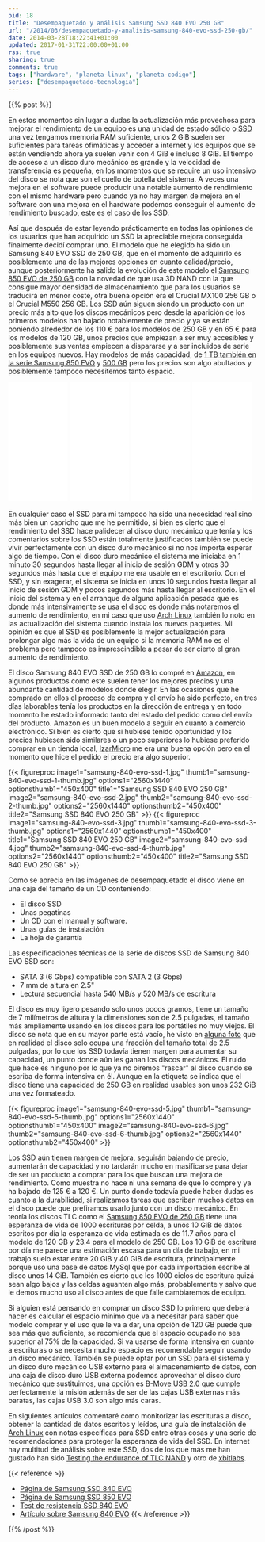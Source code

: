 ```yaml
---
pid: 18
title: "Desempaquetado y análisis Samsung SSD 840 EVO 250 GB"
url: "/2014/03/desempaquetado-y-analisis-samsung-840-evo-ssd-250-gb/"
date: 2014-03-28T18:22:41+01:00
updated: 2017-01-31T22:00:00+01:00
rss: true
sharing: true
comments: true
tags: ["hardware", "planeta-linux", "planeta-codigo"]
series: ["desempaquetado-tecnologia"]
---
```


{{% post %}}

En estos momentos sin lugar a dudas la actualización más provechosa para mejorar el rendimiento de un equipo es una unidad de estado sólido o [<abbr title="Solid State Drive">SSD</abbr>](https://es.wikipedia.org/wiki/Unidad_de_estado_s%C3%B3lido) una vez tengamos memoria RAM suficiente, unos 2 GiB suelen ser suficientes para tareas ofimáticas y acceder a internet y los equipos que se están vendiendo ahora ya suelen venir con 4 GiB e incluso 8 GiB. El tiempo de acceso a un disco duro mecánico es grande y la velocidad de transferencia es pequeña, en los momentos que se require un uso intensivo del disco se nota que son el cuello de botella del sistema. A veces una mejora en el software puede producir una notable aumento de rendimiento con el mismo hardware pero cuando ya no hay margen de mejora en el software con una mejora en el hardware podemos conseguir el aumento de rendimiento buscado, este es el caso de los SSD.

Así que después de estar leyendo prácticamente en todas las opiniones de los usuarios que han adquirido un SSD la apreciable mejora conseguida finalmente decidí comprar uno. El modelo que he elegido ha sido un Samsung 840 EVO SSD de 250 GB, que en el momento de adquirirlo es posiblemente una de las mejores opciones en cuanto calidad/precio, aunque posteriormente ha salido la evolución de este modelo el [Samsung 850 EVO de 250 GB](https://amzn.to/2kdQsRO) con la novedad de que usa 3D NAND con la que consigue mayor densidad de almacenamiento que para los usuarios se traducirá en menor coste, otra buena opción era el Crucial MX100 256 GB o el Crucial M550 256 GB. Los SSD aún siguen siendo un producto con un precio más alto que los discos mecánicos pero desde la aparición de los primeros modelos han bajado notablemente de precio y ya se están poniendo alrededor de los 110 € para los modelos de 250 GB y en 65 € para los modelos de 120 GB, unos precios que empiezan a ser muy accesibles y posiblemente sus ventas empiecen a dispararse y a ser incluidos de serie en los equipos nuevos. Hay modelos de más capacidad, de [1 TB también en la serie Samsung 850 EVO](https://amzn.to/2kdYGJK) y [500 GB](https://amzn.to/2jSgJ7j) pero los precios son algo abultados y posiblemente tampoco necesitemos tanto espacio.

<div class="media-amazon">
    <iframe style="width:120px;height:240px;" marginwidth="0" marginheight="0" scrolling="no" frameborder="0" src="//rcm-eu.amazon-adsystem.com/e/cm?lt1=_blank&bc1=000000&IS2=1&bg1=FFFFFF&fc1=000000&lc1=0000FF&t=blobit-21&o=30&p=8&l=as4&m=amazon&f=ifr&ref=as_ss_li_til&asins=B00P736UEU&linkId=aa53644682c0b41fb724794cd8520441"></iframe>
    <iframe style="width:120px;height:240px;" marginwidth="0" marginheight="0" scrolling="no" frameborder="0" src="//rcm-eu.amazon-adsystem.com/e/cm?lt1=_blank&bc1=000000&IS2=1&bg1=FFFFFF&fc1=000000&lc1=0000FF&t=blobit-21&o=30&p=8&l=as4&m=amazon&f=ifr&ref=as_ss_li_til&asins=B01IAGSD68&linkId=dd46ea2eaf680d9611b0c061e7175161"></iframe>
		<iframe style="width:120px;height:240px;" marginwidth="0" marginheight="0" scrolling="no" frameborder="0" src="//rcm-eu.amazon-adsystem.com/e/cm?lt1=_blank&bc1=000000&IS2=1&bg1=FFFFFF&fc1=000000&lc1=0000FF&t=blobit-21&o=30&p=8&l=as4&m=amazon&f=ifr&ref=as_ss_li_til&asins=B00M8ABFX6&linkId=9cd758f1be3b2f10e911ccb1a41a98f8"></iframe>
		<iframe style="width:120px;height:240px;" marginwidth="0" marginheight="0" scrolling="no" frameborder="0" src="//rcm-eu.amazon-adsystem.com/e/cm?lt1=_blank&bc1=000000&IS2=1&bg1=FFFFFF&fc1=000000&lc1=0000FF&t=blobit-21&o=30&p=8&l=as4&m=amazon&f=ifr&ref=as_ss_li_til&asins=B005MWDDDC&linkId=9c7c06616b8fe9cb4493cc8a15ab84a1"></iframe>
</div>

En cualquier caso el SSD para mi tampoco ha sido una necesidad real sino más bien un capricho que me he permitido, si bien es cierto que el rendimiento del SSD hace palidecer al disco duro mecánico que tenía y los comentarios sobre los SSD están totalmente justificados también se puede vivir perfectamente con un disco duro mecánico si no nos importa esperar algo de tiempo. Con el disco duro mecánico el sistema me iniciaba en 1 minuto 30 segundos hasta llegar al inicio de sesión GDM y otros 30 segundos más hasta que el equipo me era usable en el escritorio. Con el SSD, y sin exagerar, el sistema se inicia en unos 10 segundos hasta llegar al inicio de sesión GDM y pocos segundos más hasta llegar al escritorio. En el inicio del sistema y en el arranque de alguna aplicación pesada que es donde más intensivamente se usa el disco es donde más notaremos el aumento de rendimiento, en mi caso que uso [Arch Linux](https://www.archlinux.org/) también lo noto en las actualización del sistema cuando instala los nuevos paquetes. Mi opinión es que el SSD es posiblemente la mejor actualización para prolongar algo más la vida de un equipo si la memoria RAM no es el problema pero tampoco es imprescindible a pesar de ser cierto el gran aumento de rendimiento.

El disco Samsung 840 EVO SSD de 250 GB lo compré en [Amazon](https://amzn.to/2kdYOJe), en algunos productos como este suelen tener los mejores precios y una abundante cantidad de modelos donde elegir. En las ocasiones que he comprado en ellos el proceso de compra y el envío ha sido perfecto, en tres días laborables tenía los productos en la dirección de entrega y en todo momento he estado informado tanto del estado del pedido como del envío del producto. Amazon es un buen modelo a seguir en cuanto a comercio electrónico. Si bien es cierto que si hubiese tenido oportunidad y los precios hubiesen sido similares o un poco superiores lo hubiese preferido comprar en un tienda local, [IzarMicro](http://www.izarmicro.net/) me era una buena opción pero en el momento que hice el pedido el precio era algo superior.

{{< figureproc
    image1="samsung-840-evo-ssd-1.jpg" thumb1="samsung-840-evo-ssd-1-thumb.jpg" options1="2560x1440" optionsthumb1="450x400" title1="Samsung SSD 840 EVO 250 GB"
    image2="samsung-840-evo-ssd-2.jpg" thumb2="samsung-840-evo-ssd-2-thumb.jpg" options2="2560x1440" optionsthumb2="450x400" title2="Samsung SSD 840 EVO 250 GB" >}}
{{< figureproc
    image1="samsung-840-evo-ssd-3.jpg" thumb1="samsung-840-evo-ssd-3-thumb.jpg" options1="2560x1440" optionsthumb1="450x400" title1="Samsung SSD 840 EVO 250 GB"
    image2="samsung-840-evo-ssd-4.jpg" thumb2="samsung-840-evo-ssd-4-thumb.jpg" options2="2560x1440" optionsthumb2="450x400" title2="Samsung SSD 840 EVO 250 GB" >}}

Como se aprecia en las imágenes de desempaquetado el disco viene en una caja del tamaño de un CD conteniendo:

* El disco SSD
* Unas pegatinas
* Un CD con el manual y software.
* Unas guías de instalación
* La hoja de garantía

Las especificaciones técnicas de la serie de discos SSD de Samsung 840 EVO SSD son:

* SATA 3 (6 Gbps) compatible con SATA 2 (3 Gbps)
* 7 mm de altura en 2.5"
* Lectura secuencial hasta 540 MB/s y 520 MB/s de escritura

El disco es muy ligero pesando solo unos pocos gramos, tiene un tamaño de 7 milímetros de altura y la dimensiones son de 2.5 pulgadas, el tamaño más ampliamente usando en los discos para los portátiles no muy viejos. El disco se nota que en su mayor parte está vacío, he visto en [alguna foto](http://www.xbitlabs.com/articles/storage/display/samsung-840-evo_3.html) que en realidad el disco solo ocupa una fracción del tamaño total de 2.5 pulgadas, por lo que los SSD todavía tienen margen para aumentar su capacidad, un punto donde aún les ganan los discos mecánicos. El ruido que hace es ninguno por lo que ya no oiremos "rascar" al disco cuando se escriba de forma intensiva en él. Aunque en la etiqueta se indica que el disco tiene una capacidad de 250 GB en realidad usables son unos 232 GiB una vez formateado.

{{< figureproc
    image1="samsung-840-evo-ssd-5.jpg" thumb1="samsung-840-evo-ssd-5-thumb.jpg" options1="2560x1440" optionsthumb1="450x400"
    image2="samsung-840-evo-ssd-6.jpg" thumb2="samsung-840-evo-ssd-6-thumb.jpg" options2="2560x1440" optionsthumb2="450x400" >}}

Los SSD aún tienen margen de mejora, seguirán bajando de precio, aumentarán de capacidad y no tardarán mucho en masificarse para dejar de ser un producto a comprar para los que buscan una mejora de rendimiento. Como muestra no hace ni una semana de que lo compre y ya ha bajado de 125 € a 120 €. Un punto donde todavía puede haber dudas es cuanto a la durabilidad, si realizamos tareas que escriban muchos datos en el disco puede que prefiramos usarlo junto con un disco mecánico. En teoría los discos TLC como el [Samsung 850 EVO de 250 GB](https://amzn.to/2kdQsRO) tiene una esperanza de vida de 1000 escrituras por celda, a unos 10 GiB de datos escritos por día la esperanza de vida estimada es de 11.7 años para el modelo de 120 GB y 23.4 para el modelo de 250 GB. Los 10 GiB de escritura por día me parece una estimación escasa para un día de trabajo, en mi trabajo suelo estar entre 20 GiB y 40 GiB de escritura, principalmente porque uso una base de datos MySql que por cada importación escribe al disco unos 14 GiB. También es cierto que los 1000 ciclos de escritura quizá sean algo bajos y las celdas aguanten algo más, probablemente y salvo que le demos mucho uso al disco antes de que falle cambiaremos de equipo.

Si alguien está pensando en comprar un disco SSD lo primero que deberá hacer es calcular el espacio mínimo que va a necesitar para saber que modelo comprar y el uso que le va a dar, una opción de 120 GB puede que sea más que suficiente, se recomienda que el espacio ocupado no sea superior al 75% de la capacidad. Si va usarse de forma intensiva en cuanto a escrituras o se necesita mucho espacio es recomendable seguir usando un disco mecánico. También se puede optar por un SSD para el sistema y un disco duro mecánico USB externo para el almacenamiento de datos, con una caja de disco duro USB externa podemos aprovechar el disco duro mecánico que sustituimos, una opción es [B-Move USB 2.0](https://amzn.to/2jSoHwY) que cumple perfectamente la misión además de ser de las cajas USB externas más baratas, las cajas USB 3.0 son algo más caras.

En siguientes artículos comentaré como monitorizar las escrituras a disco, obtener la cantidad de datos escritos y leídos, una guía de instalación de [Arch Linux](https://www.archlinux.org/) con notas específicas para SSD entre otras cosas y una serie de recomendaciones para proteger la esperanza de vida del SSD. En internet hay multitud de análisis sobre este SSD, dos de los que más me han gustado han sido [Testing the endurance of TLC NAND](http://www.anandtech.com/show/6459/samsung-ssd-840-testing-the-endurance-of-tlc-nand) y otro de [xbitlabs](http://www.xbitlabs.com/articles/storage/display/samsung-840-evo.html).

{{< reference >}}
* [Página de Samsung SSD 840 EVO](http://www.samsung.com/global/business/semiconductor/minisite/SSD/us/html/about/SSD840EVO.html)
* [Página de Samsung SSD 850 EVO](http://www.samsung.com/global/business/semiconductor/minisite/SSD/global/html/ssd850evo/overview.html)
* [Test de resistencia SSD 840 EVO](http://www.anandtech.com/show/6459/samsung-ssd-840-testing-the-endurance-of-tlc-nand)
* [Artículo sobre Samsung 840 EVO](http://www.xbitlabs.com/articles/storage/display/samsung-840-evo.html)
{{< /reference >}}

{{% /post %}}
